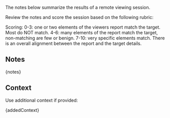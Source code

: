 The notes below summarize the results of a remote viewing session.

Review the notes and score the session based on the following rubric:

Scoring:
0-3: one or two elements of the viewers report match the target. Most do NOT match.
4-6: many elements of the report match the target, non-matching are few or benign.
7-10: very specific elements match. There is an overall alignment between the report and the target details.

## Notes

{notes}

## Context

Use additional context if provided:

{addedContext}
